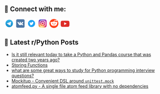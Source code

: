## 🔎 Connect with me:
[<img src="https://github.com/bullbesh/bullbesh/blob/main/images/Telegram.png" width="32" height="32" />](https://t.me/bullbesh)
[<img src="https://github.com/bullbesh/bullbesh/blob/main/images/VK.png" width="32" height="32" />](https://vk.com/bullbesh)
[<img src="https://github.com/bullbesh/bullbesh/blob/main/images/Twitter.png" width="32" height="32" />](https://twitter.com/bullbesh1)
[<img src="https://github.com/bullbesh/bullbesh/blob/main/images/Instagram.png" width="32" height="32" />](https://www.instagram.com/bullbesh)
[<img src="https://github.com/bullbesh/bullbesh/blob/main/images/Reddit.png" width="32" height="32" />](https://www.reddit.com/user/bullbesh)
[<img src="https://github.com/bullbesh/bullbesh/blob/main/images/YouTube.png" width="32" height="32" />](https://www.youtube.com/channel/UCtfjRs6uzgq5mfm8S06WTcg)

## 📕 Latest r/Python Posts
<!-- BLOG-POST-LIST:START -->
- [Is it still relevant today to take a Python and Pandas course that was created two years ago?](https://www.reddit.com/r/Python/comments/10a1zir/is_it_still_relevant_today_to_take_a_python_and/)
- [Storing Functions](https://www.reddit.com/r/Python/comments/10a1oqv/storing_functions/)
- [what are some great ways to study for Python programming interview questions?](https://www.reddit.com/r/Python/comments/10a1nf9/what_are_some_great_ways_to_study_for_python/)
- [Mockitup - Convenient DSL around `unittest.mock`](https://www.reddit.com/r/Python/comments/10a1iij/mockitup_convenient_dsl_around_unittestmock/)
- [atomfeed.py - A single file atom feed library with no dependencies](https://www.reddit.com/r/Python/comments/10a171p/atomfeedpy_a_single_file_atom_feed_library_with/)
<!-- BLOG-POST-LIST:END -->
